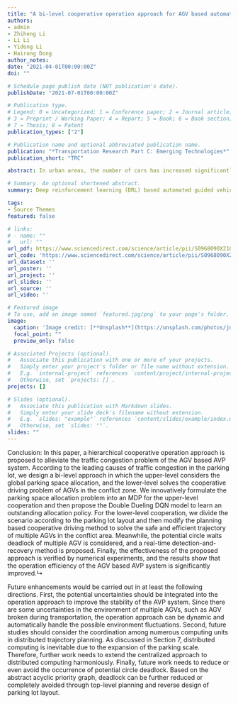 ```yaml
---
title: "A bi-level cooperative operation approach for AGV based automated valet parking"
authors:
- admin
- Zhiheng Li
- Li Li
- Yidong Li 
- Hairong Dong
author_notes:
date: "2021-04-01T00:00:00Z"
doi: ""

# Schedule page publish date (NOT publication's date).
publishDate: "2021-07-01T00:00:00Z"

# Publication type.
# Legend: 0 = Uncategorized; 1 = Conference paper; 2 = Journal article;
# 3 = Preprint / Working Paper; 4 = Report; 5 = Book; 6 = Book section;
# 7 = Thesis; 8 = Patent
publication_types: ["2"]

# Publication name and optional abbreviated publication name.
publication: "*Transportation Research Part C: Emerging Technologies*"
publication_short: "TRC"

abstract: In urban areas, the number of cars has increased significantly in recent years, resulting in frequent traffic congestion in parking lots. Automated valet parking (AVP) system based on automated guided vehicles (AGVs) can relieve human from parking and improve efficiency to a certain extent due to their fully automatic control and operation. However, with the expansion of the scale of the whole parking lot, the current AGV based AVP system is facing the disadvantage of long-time queue congestion and even deadlock. In this paper, we systematically consider the traffic congestion faced by the AGV based AVP system and introduce a bi-level cooperative operation approach. The global cooperative parking space allocation is considered in the upper-level, and the cooperative driving of multiple AGVs in the conflict zone is resolved in the lower-level. The upper-level problem is formulated as a Markov decision process, and a global cooperative allocation method is obtained by using deep reinforcement learning (DRL). In the lower-level, with the modified planning based cooperative driving method, multiple AGVs can drive efficiently without collision and deadlock in the conflict zone. Experiment results show that the proposed cooperative operation approach can significantly alleviate the congestion problem in the AGV based parking lot and improve the AVP system’s efficiency.

# Summary. An optional shortened abstract.
summary: Deep reinforcement learning (DRL) based automated guided vehicles (AGVs) parking system.

tags:
- Source Themes
featured: false

# links:
# - name: ""
#   url: ""
url_pdf: https://www.sciencedirect.com/science/article/pii/S0968090X21001583
url_code: 'https://www.sciencedirect.com/science/article/pii/S0968090X21001583'
url_dataset: ''
url_poster: ''
url_project: ''
url_slides: ''
url_source: ''
url_video: ''

# Featured image
# To use, add an image named `featured.jpg/png` to your page's folder. 
image:
  caption: 'Image credit: [**Unsplash**](https://unsplash.com/photos/jdD8gXaTZsc)'
  focal_point: ""
  preview_only: false

# Associated Projects (optional).
#   Associate this publication with one or more of your projects.
#   Simply enter your project's folder or file name without extension.
#   E.g. `internal-project` references `content/project/internal-project/index.md`.
#   Otherwise, set `projects: []`.
projects: []

# Slides (optional).
#   Associate this publication with Markdown slides.
#   Simply enter your slide deck's filename without extension.
#   E.g. `slides: "example"` references `content/slides/example/index.md`.
#   Otherwise, set `slides: ""`.
slides: ""
---
```


Conclusion: In this paper, a hierarchical cooperative operation approach is proposed to alleviate the traffic congestion problem of the AGV based AVP system. According to the leading causes of traffic congestion in the parking lot, we design a bi-level approach in which the upper-level considers the global parking space allocation, and the lower-level solves the cooperative driving problem of AGVs in the conflict zone. We innovatively formulate the parking space allocation problem into an MDP for the upper-level cooperation and then propose the Double Dueling DQN model to learn an outstanding allocation policy. For the lower-level cooperation, we divide the scenario according to the parking lot layout and then modify the planning based cooperative driving method to solve the safe and efficient trajectory of multiple AGVs in the conflict area. Meanwhile, the potential circle waits deadlock of multiple AGV is considered, and a real-time detection-and-recovery method is proposed. Finally, the effectiveness of the proposed approach is verified by numerical experiments, and the results show that the operation efficiency of the AGV based AVP system is significantly improved.↳

Future enhancements would be carried out in at least the following directions. First, the potential uncertainties should be integrated into the operation approach to improve the stability of the AVP system. Since there are some uncertainties in the environment of multiple AGVs, such as AGV broken during transportation, the operation approach can be dynamic and automatically handle the possible environment fluctuations. Second, future studies should consider the coordination among numerous computing units in distributed trajectory planning. As discussed in Section 7, distributed computing is inevitable due to the expansion of the parking scale. Therefore, further work needs to extend the centralized approach to distributed computing harmoniously. Finally, future work needs to reduce or even avoid the occurrence of potential circle deadlock. Based on the abstract acyclic priority graph, deadlock can be further reduced or completely avoided through top-level planning and reverse design of parking lot layout.

